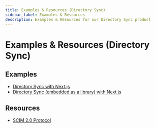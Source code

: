 ```yaml
---
title: Examples & Resources (Directory Sync)
sidebar_label: Examples & Resources
description: Examples & Resources for our Directory Sync product
---
```


# Examples & Resources (Directory Sync)

## Examples

- [Directory Sync with Next.js](https://github.com/boxyhq/jackson-examples/tree/main/apps/directory-sync)
- [Directory Sync (embedded as a library) with Next.js](https://github.com/boxyhq/jackson-examples/tree/main/apps/directory-sync-embedded)

## Resources

- [SCIM 2.0 Protocol](https://www.simplecloud.info)
